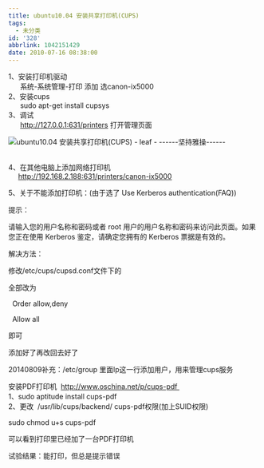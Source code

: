 ```yaml
---
title: ubuntu10.04 安装共享打印机(CUPS)
tags:
  - 未分类
id: '328'
abbrlink: 1042151429
date: 2010-07-16 08:38:00
---
```


1、安装打印机驱动  
      系统-系统管理-打印 添加 选canon-ix5000  
2、安装cups  
      sudo apt-get install cupsys  
3、调试  
      http://127.0.0.1:631/printers 打开管理页面  

![ubuntu10.04 安装共享打印机(CUPS) - leaf - ------坚持雅操------](http://img.ph.126.net/vurHjkaPT9r7AV-W0gDY3w==/3280309378587648520.jpg "ubuntu10.04 安装共享打印机(CUPS) - leaf - ------坚持雅操------")

   
4、在其他电脑上添加网络打印机  
     http://192.168.2.188:631/printers/canon-ix5000  
  

  

5、关于不能添加打印机：(由于选了 Use Kerberos authentication(FAQ))

提示：

请输入您的用户名称和密码或者 root 用户的用户名称和密码来访问此页面。如果您正在使用 Kerberos 鉴定，请确定您拥有的 Kerberos 票据是有效的。

解决方法：

修改/etc/cups/cupsd.conf文件下的

<Policy default>

<Policy authenticated>

全部改为 

  Order allow,deny

  Allow all

即可

添加好了再改回去好了

  

20140809补充：/etc/group 里面lp这一行添加用户，用来管理cups服务

  
安装PDF打印机  http://www.oschina.net/p/cups-pdf   
1、sudo aptitude install cups-pdf  
2、更改  /usr/lib/cups/backend/ cups-pdf权限(加上SUID权限)

sudo chmod u+s cups-pdf

可以看到打印里已经加了一台PDF打印机

试验结果：能打印，但总是提示错误